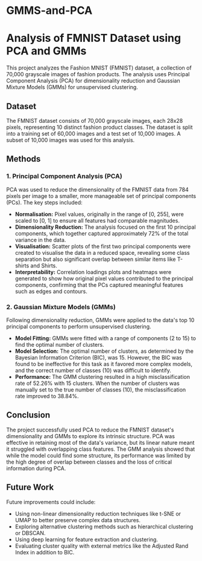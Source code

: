# GMMS-and-PCA

# Analysis of FMNIST Dataset using PCA and GMMs

This project analyzes the Fashion MNIST (FMNIST) dataset, a collection of 70,000 grayscale images of fashion products. The analysis uses Principal Component Analysis (PCA) for dimensionality reduction and Gaussian Mixture Models (GMMs) for unsupervised clustering.

## Dataset

The FMNIST dataset consists of 70,000 grayscale images, each 28x28 pixels, representing 10 distinct fashion product classes. The dataset is split into a training set of 60,000 images and a test set of 10,000 images. A subset of 10,000 images was used for this analysis.

## Methods

### 1. Principal Component Analysis (PCA)

PCA was used to reduce the dimensionality of the FMNIST data from 784 pixels per image to a smaller, more manageable set of principal components (PCs). The key steps included:

* **Normalisation:** Pixel values, originally in the range of [0, 255], were scaled to [0, 1] to ensure all features had comparable magnitudes.
* **Dimensionality Reduction:** The analysis focused on the first 10 principal components, which together captured approximately 72% of the total variance in the data.
* **Visualisation:** Scatter plots of the first two principal components were created to visualise the data in a reduced space, revealing some class separation but also significant overlap between similar items like T-shirts and Shirts.
* **Interpretability:** Correlation loadings plots and heatmaps were generated to show how original pixel values contributed to the principal components, confirming that the PCs captured meaningful features such as edges and contours.

### 2. Gaussian Mixture Models (GMMs)

Following dimensionality reduction, GMMs were applied to the data's top 10 principal components to perform unsupervised clustering.

* **Model Fitting:** GMMs were fitted with a range of components (2 to 15) to find the optimal number of clusters.
* **Model Selection:** The optimal number of clusters, as determined by the Bayesian Information Criterion (BIC), was 15. However, the BIC was found to be ineffective for this task as it favored more complex models, and the correct number of classes (10) was difficult to identify.
* **Performance:** The GMM clustering resulted in a high misclassification rate of 52.26% with 15 clusters. When the number of clusters was manually set to the true number of classes (10), the misclassification rate improved to 38.84%.

## Conclusion

The project successfully used PCA to reduce the FMNIST dataset's dimensionality and GMMs to explore its intrinsic structure. PCA was effective in retaining most of the data's variance, but its linear nature meant it struggled with overlapping class features. The GMM analysis showed that while the model could find some structure, its performance was limited by the high degree of overlap between classes and the loss of critical information during PCA.

## Future Work

Future improvements could include:

* Using non-linear dimensionality reduction techniques like t-SNE or UMAP to better preserve complex data structures.
* Exploring alternative clustering methods such as hierarchical clustering or DBSCAN.
* Using deep learning for feature extraction and clustering.
* Evaluating cluster quality with external metrics like the Adjusted Rand Index in addition to BIC.
